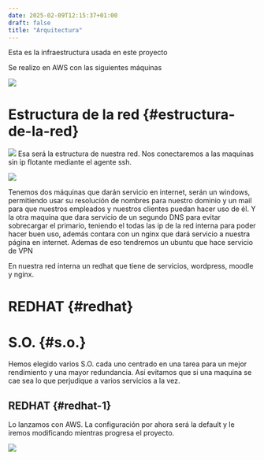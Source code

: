 ```yaml
---
date: 2025-02-09T12:15:37+01:00
draft: false
title: "Arquitectura"
---
```


Esta es la infraestructura usada en este proyecto

Se realizo en AWS con las siguientes máquinas

![](https://roman403.github.io/ProyectoAlpha-Final/infraestructura.jfif)

# Estructura de la red {#estructura-de-la-red}

![](https://roman403.github.io/ProyectoAlpha-Final/imagen1.png)
Esa será la estructura de nuestra red. Nos conectaremos a las maquinas sin ip flotante mediante el agente ssh.

![](https://roman403.github.io/ProyectoAlpha-Final/imagen2.png)

Tenemos dos máquinas que darán servicio en internet, serán un windows, permitiendo usar su resolución de nombres para nuestro dominio y un mail para que nuestros empleados y nuestros clientes puedan hacer uso de él. Y la otra maquina que dara servicio de un segundo DNS para evitar sobrecargar el primario, teniendo el todas las ip de la red interna para poder hacer buen uso, además contara con un nginx que dará servicio a nuestra página en internet. Ademas de eso tendremos un ubuntu que hace servicio de VPN

En nuestra red interna un redhat que tiene de servicios, wordpress, moodle y  nginx.

# REDHAT {#redhat}

# S.O. {#s.o.}

Hemos elegido varios S.O. cada uno centrado en una tarea para un mejor rendimiento y una mayor redundancia. Así evitamos que si una maquina se cae sea lo que perjudique a varios servicios a la vez.

## REDHAT {#redhat-1}

Lo lanzamos con AWS. La configuración por ahora será la default y le iremos modificando mientras progresa el proyecto.

![](https://roman403.github.io/ProyectoAlpha-Final/imagen3.png)
